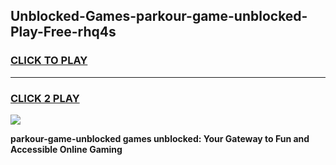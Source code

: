
## Unblocked-Games-parkour-game-unblocked-Play-Free-rhq4s
<h3>
<a href="https://premium76.site?title=parkour-game-unblocked&ref=21A">CLICK TO PLAY</a></h3>
<hr>

<h3>
<a href="https://premium76.site?title=parkour-game-unblocked&ref=21A">CLICK 2 PLAY</a>
  
</h3>

<a href="https://premium76.site?title=parkour-game-unblocked&ref=21A"><img src="https://clearcache.store/games.png"></a>


**parkour-game-unblocked games unblocked: Your Gateway to Fun and Accessible Online Gaming**
